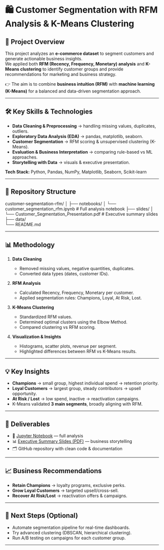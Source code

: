 # 🛍️ Customer Segmentation with RFM Analysis & K-Means Clustering  

## 📌 Project Overview  
This project analyzes an **e-commerce dataset** to segment customers and generate actionable business insights.  
We applied both **RFM (Recency, Frequency, Monetary) analysis** and **K-Means clustering** to identify customer groups and provide recommendations for marketing and business strategy.  

👉 The aim is to combine **business intuition (RFM)** with **machine learning (K-Means)** for a balanced and data-driven segmentation approach.  

---

## 🛠️ Key Skills & Technologies  
- **Data Cleaning & Preprocessing** → handling missing values, duplicates, outliers.  
- **Exploratory Data Analysis (EDA)** → pandas, matplotlib, seaborn.  
- **Customer Segmentation** → RFM scoring & unsupervised clustering (K-Means).  
- **Evaluation & Business Interpretation** → comparing rule-based vs ML approaches.  
- **Storytelling with Data** → visuals & executive presentation.  

**Tech Stack:** Python, Pandas, NumPy, Matplotlib, Seaborn, Scikit-learn  

---

## 📂 Repository Structure  

customer-segmentation-rfm/
│
├── notebooks/
│   └── customer_segmentation_rfm.ipynb   # Full analysis notebook
├── slides/
│   └── Customer_Segmentation_Presentation.pdf   # Executive summary slides
├── data/   
└── README.md

---

## 📊 Methodology  
1. **Data Cleaning**  
   - Removed missing values, negative quantities, duplicates.  
   - Converted data types (dates, customer IDs).  

2. **RFM Analysis**  
   - Calculated Recency, Frequency, Monetary per customer.  
   - Applied segmentation rules: Champions, Loyal, At Risk, Lost.  

3. **K-Means Clustering**  
   - Standardized RFM values.  
   - Determined optimal clusters using the Elbow Method.  
   - Compared clustering vs RFM scoring.  

4. **Visualization & Insights**  
   - Histograms, scatter plots, revenue per segment.  
   - Highlighted differences between RFM vs K-Means results.  

---

## 💡 Key Insights  
- **Champions** → small group, highest individual spend → retention priority.  
- **Loyal Customers** → largest group, steady contributors → upsell opportunity.  
- **At Risk / Lost** → low spend, inactive → reactivation campaigns.  
- K-Means validated **3 main segments**, broadly aligning with RFM.  

---

## 🚀 Deliverables  
- 📓 [Jupyter Notebook](notebooks/customer_segmentation_rfm.ipynb) — full analysis  
- 📊 [Executive Summary Slides (PDF)](slides/Customer_Segmentation_Presentation.pdf) — business storytelling  
- 🗂️ GitHub repository with clean code & documentation  

---

## 📈 Business Recommendations  
- **Retain Champions** → loyalty programs, exclusive perks.  
- **Grow Loyal Customers** → targeted upsell/cross-sell.  
- **Recover At Risk/Lost** → reactivation offers & campaigns.  

---

## 📖 Next Steps (Optional)  
- Automate segmentation pipeline for real-time dashboards.  
- Try advanced clustering (DBSCAN, hierarchical clustering).  
- Run A/B testing on campaigns for each customer group.  

---

